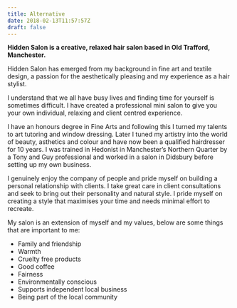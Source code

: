 ```yaml
---
title: Alternative
date: 2018-02-13T11:57:57Z
draft: false
---
```


**Hidden Salon is a creative, relaxed hair salon based in Old Trafford, Manchester.**

Hidden Salon has emerged from my background in fine art and textile design, a passion for the aesthetically pleasing and my experience as a hair stylist.

I understand that we all have busy lives and finding time for yourself is sometimes difficult. I have created a professional mini salon to give you your own individual, relaxing and client centred experience.

I have an honours degree in Fine Arts and following this I turned my talents to art tutoring and window dressing. Later I tuned my artistry into the world of beauty, asthetics and colour and have now been a qualified hairdresser for 10 years. I was trained in Hedonist in Manchester’s Northern Quarter by a Tony and Guy professional and worked in a salon in Didsbury before setting up my own business.

I genuinely enjoy the company of people and pride myself on building a personal relationship with clients.  I take great care in client consultations and seek to bring out their personality and natural style. I pride myself on creating a style that maximises your time and needs minimal effort to recreate.

My salon is an extension of myself and my values, below are some things that are important to me:

* Family and friendship
* Warmth
* Cruelty free products
* Good coffee
* Fairness
* Environmentally conscious
* Supports independent local business
* Being part of the local community